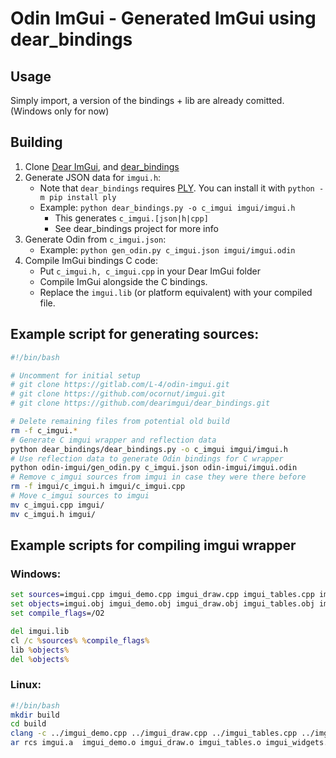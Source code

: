 # Odin ImGui - Generated ImGui using dear_bindings

## Usage
Simply import, a version of the bindings + lib are already comitted. (Windows only for now)

## Building

 1. Clone [Dear ImGui](https://github.com/ocornut/imgui), and [dear_bindings](https://github.com/dearimgui/dear_bindings)
 2. Generate JSON data for `imgui.h`:
	- Note that `dear_bindings` requires [PLY](https://www.dabeaz.com/ply/). You can install it with `python -m pip install ply`
	- Example: `python dear_bindings.py -o c_imgui imgui/imgui.h`
		- This generates `c_imgui.[json|h|cpp]`
		- See dear_bindings project for more info
 3. Generate Odin from `c_imgui.json`:
	- Example: `python gen_odin.py c_imgui.json imgui/imgui.odin`
 4. Compile ImGui bindings C code:
	- Put `c_imgui.h, c_imgui.cpp` in your Dear ImGui folder
	- Compile ImGui alongside the C bindings.
	- Replace the `imgui.lib` (or platform equivalent) with your compiled file.

## Example script for generating sources:
```sh
#!/bin/bash

# Uncomment for initial setup
# git clone https://gitlab.com/L-4/odin-imgui.git
# git clone https://github.com/ocornut/imgui.git
# git clone https://github.com/dearimgui/dear_bindings.git

# Delete remaining files from potential old build
rm -f c_imgui.*
# Generate C imgui wrapper and reflection data
python dear_bindings/dear_bindings.py -o c_imgui imgui/imgui.h
# Use reflection data to generate Odin bindings for C wrapper
python odin-imgui/gen_odin.py c_imgui.json odin-imgui/imgui.odin
# Remove c_imgui sources from imgui in case they were there before
rm -f imgui/c_imgui.h imgui/c_imgui.cpp
# Move c_imgui sources to imgui
mv c_imgui.cpp imgui/
mv c_imgui.h imgui/
```

## Example scripts for compiling imgui wrapper
### Windows:
```bat
set sources=imgui.cpp imgui_demo.cpp imgui_draw.cpp imgui_tables.cpp imgui_widgets.cpp c_imgui.cpp
set objects=imgui.obj imgui_demo.obj imgui_draw.obj imgui_tables.obj imgui_widgets.obj c_imgui.obj
set compile_flags=/O2

del imgui.lib
cl /c %sources% %compile_flags%
lib %objects%
del %objects%
```

### Linux:
```sh
#!/bin/bash
mkdir build
cd build
clang -c ../imgui_demo.cpp ../imgui_draw.cpp ../imgui_tables.cpp ../imgui_widgets.cpp ../imgui.cpp ../cimgui.cpp -O2 -fPIC -fno-exceptions -fno-rtti -fno-threadsafe-statics
ar rcs imgui.a  imgui_demo.o imgui_draw.o imgui_tables.o imgui_widgets.o imgui.o cimgui.o
```
